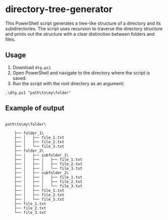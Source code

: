 # directory-tree-generator
This PowerShell script generates a tree-like structure of a directory and its subdirectories. The script uses recursion to traverse the directory structure and prints out the structure with a clear distinction between folders and files.

## Usage

1. Download `dtg.ps1`
2. Open PowerShell and navigate to the directory where the script is saved.
3. Run the script with the root directory as an argument:

``` .\dtg.ps1 "path\to\my\folder" ```

## Example of output

```

path\to\my\folder\

    ├── folder_1\
    ├── │   ├── file_1.txt
    ├── │   ├── file_2.txt
    ├── │   └── file_3.txt
    ├── folder_2\
    ├── │   ├── subfolder_1\
    ├── │   ├── │   ├── file_1.txt
    ├── │   ├── │   ├── file_2.txt
    ├── │   ├── │   └── file_3.txt
    ├── │   ├── subfolder_2\
    ├── │   ├── │   ├── file_1.txt
    ├── │   ├── │   ├── file_2.txt
    ├── │   ├── │   └── file_3.txt
    ├── │   ├── file_1.txt
    ├── │   ├── file_2.txt
    ├── │   └── file_3.txt
    ├── file_1.txt
    ├── file_2.txt
    └── file_3.txt

```
